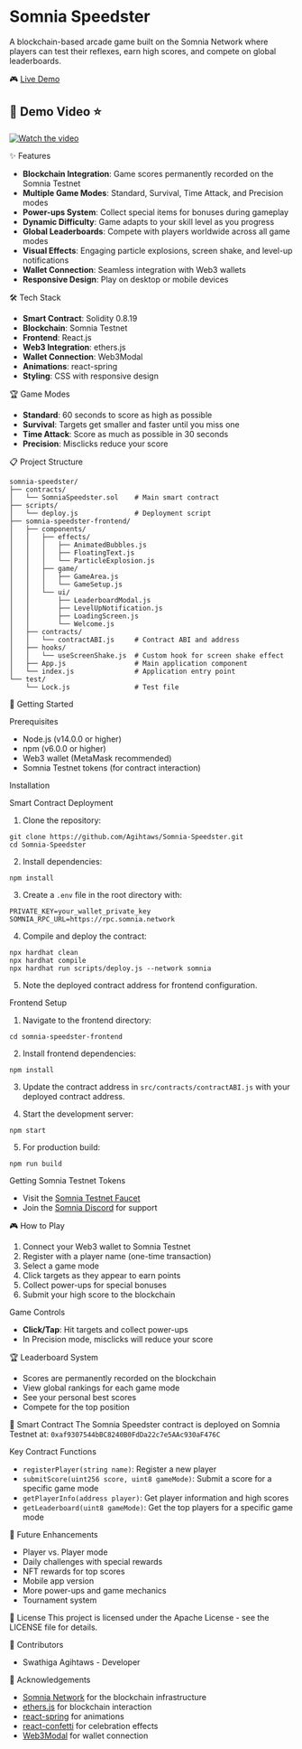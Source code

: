 # Somnia Speedster

A blockchain-based arcade game built on the Somnia Network where players can test their reflexes, earn high scores, and compete on global leaderboards.

🎮 [Live Demo](https://somnia-speedster.vercel.app/)

## 🎥 Demo Video ⭐

[![Watch the video](https://img.youtube.com/vi/Syu8jAlIwT8/0.jpg)](https://youtu.be/Syu8jAlIwT8)


✨ Features
- **Blockchain Integration**: Game scores permanently recorded on the Somnia Testnet
- **Multiple Game Modes**: Standard, Survival, Time Attack, and Precision modes
- **Power-ups System**: Collect special items for bonuses during gameplay
- **Dynamic Difficulty**: Game adapts to your skill level as you progress
- **Global Leaderboards**: Compete with players worldwide across all game modes
- **Visual Effects**: Engaging particle explosions, screen shake, and level-up notifications
- **Wallet Connection**: Seamless integration with Web3 wallets
- **Responsive Design**: Play on desktop or mobile devices

🛠️ Tech Stack
- **Smart Contract**: Solidity 0.8.19
- **Blockchain**: Somnia Testnet
- **Frontend**: React.js
- **Web3 Integration**: ethers.js
- **Wallet Connection**: Web3Modal
- **Animations**: react-spring
- **Styling**: CSS with responsive design

🏆 Game Modes
- **Standard**: 60 seconds to score as high as possible
- **Survival**: Targets get smaller and faster until you miss one
- **Time Attack**: Score as much as possible in 30 seconds
- **Precision**: Misclicks reduce your score

📋 Project Structure
```
somnia-speedster/
├── contracts/
│   └── SomniaSpeedster.sol    # Main smart contract
├── scripts/
│   └── deploy.js              # Deployment script
├── somnia-speedster-frontend/
│   ├── components/
│   │   ├── effects/
│   │   │   ├── AnimatedBubbles.js
│   │   │   ├── FloatingText.js
│   │   │   └── ParticleExplosion.js
│   │   ├── game/
│   │   │   ├── GameArea.js
│   │   │   └── GameSetup.js
│   │   └── ui/
│   │       ├── LeaderboardModal.js
│   │       ├── LevelUpNotification.js
│   │       ├── LoadingScreen.js
│   │       └── Welcome.js
│   ├── contracts/
│   │   └── contractABI.js     # Contract ABI and address
│   ├── hooks/
│   │   └── useScreenShake.js  # Custom hook for screen shake effect
│   ├── App.js                 # Main application component
│   └── index.js               # Application entry point
└── test/
    └── Lock.js                # Test file
```

🚀 Getting Started

Prerequisites
- Node.js (v14.0.0 or higher)
- npm (v6.0.0 or higher)
- Web3 wallet (MetaMask recommended)
- Somnia Testnet tokens (for contract interaction)

Installation

Smart Contract Deployment
1. Clone the repository:
```
git clone https://github.com/Agihtaws/Somnia-Speedster.git
cd Somnia-Speedster
```

2. Install dependencies:
```
npm install
```

3. Create a `.env` file in the root directory with:
```
PRIVATE_KEY=your_wallet_private_key
SOMNIA_RPC_URL=https://rpc.somnia.network
```

4. Compile and deploy the contract:
```
npx hardhat clean
npx hardhat compile
npx hardhat run scripts/deploy.js --network somnia
```

5. Note the deployed contract address for frontend configuration.

Frontend Setup
1. Navigate to the frontend directory:
```
cd somnia-speedster-frontend
```

2. Install frontend dependencies:
```
npm install
```

3. Update the contract address in `src/contracts/contractABI.js` with your deployed contract address.

4. Start the development server:
```
npm start
```

5. For production build:
```
npm run build
```

Getting Somnia Testnet Tokens
- Visit the [Somnia Testnet Faucet](https://faucet.somnia.network)
- Join the [Somnia Discord](https://discord.gg/somnia) for support

🎮 How to Play
1. Connect your Web3 wallet to Somnia Testnet
2. Register with a player name (one-time transaction)
3. Select a game mode
4. Click targets as they appear to earn points
5. Collect power-ups for special bonuses
6. Submit your high score to the blockchain

Game Controls
- **Click/Tap**: Hit targets and collect power-ups
- In Precision mode, misclicks will reduce your score

🏆 Leaderboard System
- Scores are permanently recorded on the blockchain
- View global rankings for each game mode
- See your personal best scores
- Compete for the top position

🔗 Smart Contract
The Somnia Speedster contract is deployed on Somnia Testnet at:
`0xaf9307544bBC8240B0FdDa22c7e5AAc930aF476C`

Key Contract Functions
- `registerPlayer(string name)`: Register a new player
- `submitScore(uint256 score, uint8 gameMode)`: Submit a score for a specific game mode
- `getPlayerInfo(address player)`: Get player information and high scores
- `getLeaderboard(uint8 gameMode)`: Get the top players for a specific game mode

🎯 Future Enhancements
- Player vs. Player mode
- Daily challenges with special rewards
- NFT rewards for top scores
- Mobile app version
- More power-ups and game mechanics
- Tournament system

📄 License
This project is licensed under the Apache License - see the LICENSE file for details.

👥 Contributors
- Swathiga Agihtaws - Developer

🙏 Acknowledgements
- [Somnia Network](https://somnia.network) for the blockchain infrastructure
- [ethers.js](https://docs.ethers.io/) for blockchain interaction
- [react-spring](https://react-spring.io/) for animations
- [react-confetti](https://github.com/alampros/react-confetti) for celebration effects
- [Web3Modal](https://github.com/Web3Modal/web3modal) for wallet connection
